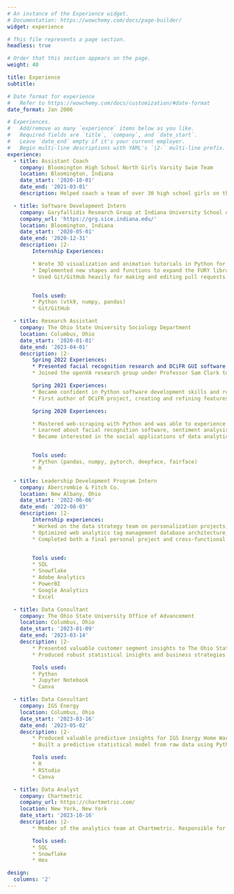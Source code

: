 ```yaml
---
# An instance of the Experience widget.
# Documentation: https://wowchemy.com/docs/page-builder/
widget: experience

# This file represents a page section.
headless: true

# Order that this section appears on the page.
weight: 40

title: Experience
subtitle:

# Date format for experience
#   Refer to https://wowchemy.com/docs/customization/#date-format
date_format: Jan 2006

# Experiences.
#   Add/remove as many `experience` items below as you like.
#   Required fields are `title`, `company`, and `date_start`.
#   Leave `date_end` empty if it's your current employer.
#   Begin multi-line descriptions with YAML's `|2-` multi-line prefix.
experience:
  - title: Assistant Coach
    company: Bloomington High School North Girls Varsity Swim Team
    location: Bloomington, Indiana
    date_start: '2020-10-01'
    date_end: '2021-03-01'
    description: Helped coach a team of over 30 high school girls on the varsity swim team at 4-8 practices a week. Led swimmers through various types of 2+ hour workout sets and attended swim meets, providing mental and emotional support to female athletes throughout their swimming and high school careers.

  - title: Software Development Intern
    company: Garyfallidis Research Group at Indiana University School of Informatics, Computing, and Engineering
    company_url: 'https://grg.sice.indiana.edu/'
    location: Bloomington, Indiana
    date_start: '2020-05-01'
    date_end: '2020-12-31'
    description: |2-
        Internship Experiences:

        * Wrote 3D visualization and animation tutorials in Python for new users of FURY, an international open-source scientific visualization project
        * Implemented new shapes and functions to expand the FURY library using 3-dimensional calculus and linear algebra concepts with the help of Python packages such as NumPy and VTK9
        * Used Git/GitHub heavily for making and editing pull requests


        Tools used:
        * Python (vtk9, numpy, pandas)
        * Git/GitHub

  - title: Research Assistant
    company: The Ohio State University Sociology Department
    location: Columbus, Ohio
    date_start: '2020-01-01'
    date_end: '2023-04-01'
    description: |2-
        Spring 2022 Experiences:
        * Presented facial recognition research and DCiFR GUI software at the Population Association of America 2022 conference in Atlanta, Georgia. The presentation was entitled "Computer Vision and Applications in Social Science: Deriving Race and Gender From Photos" in the "Machine Learning Applications to Population Processes" session.
        * Joined the openVA research group under Professor Sam Clark to begin working on projects related to demographic data, including building a relational database management system in SQLite for population data

        Spring 2021 Experiences:
        * Became confident in Python software development skills and researched PyQt packages to build a GUI connected to deep-learning facial analysis models
        * First author of DCiFR project, creating and refining features including single image mode and batch mode, check box selection of multiple attributes, output and error messages for the deep learning model analysis, and formatted CSV results.

        Spring 2020 Experiences:

        * Mastered web-scraping with Python and was able to experience the full process of data analysis, from collection and organization to statistical regression analysis
        * Learned about facial recognition software, sentiment analysis, and natural language processing
        * Became interested in the social applications of data analytics practices, influencing me to pick up a minor in sociology


        Tools used:
        * Python (pandas, numpy, pytorch, deepface, fairface)
        * R

  - title: Leadership Development Program Intern
    company: Abercrombie & Fitch Co.
    location: New Albany, Ohio
    date_start: '2022-06-06'
    date_end: '2022-08-03'
    description: |2-
        Internship experiences:
        * Worked on the data strategy team on personalization projects, using insights collection on customer data with Snowflake to develop strategies and hypotheses for A/B testing to implement new features and experiences for users across all channels (email, app, push, browser).
        * Optimized web analytics tag management database architecture, improving the method of storing neccessary metadata on tag data from hundreds of sources, including Google Analytics.
        * Completed both a final personal project and cross-functional case competition, presenting to a panel of judges of various levels across the company, utilizing both techincal and personal presentation skills.


        Tools used:
        * SQL
        * Snowflake
        * Adobe Analytics
        * PowerBI
        * Google Analytics
        * Excel

  - title: Data Consultant
    company: The Ohio State University Office of Advancement
    location: Columbus, Ohio
    date_start: '2023-01-09'
    date_end: '2023-03-14'
    description: |2-
        * Presented valuable customer segment insights to The Ohio State University's Office of Advancement.
        * Produced robust statistical insights and business strategies from raw data in R.

        Tools used:
        * Python
        * Jupyter Notebook
        * Canva

  - title: Data Consultant
    company: IGS Energy
    location: Columbus, Ohio
    date_start: '2023-03-16'
    date_end: '2023-05-02'
    description: |2-
        * Produced valuable predictive insights for IGS Energy Home Warranty Claims.
        * Built a predictive statistical model from raw data using Python, and presented relevant findings and suggestions to business stakeholders.

        Tools used:
        * R
        * RStudio
        * Canva

  - title: Data Analyst
    company: Chartmetric
    company_url: https://chartmetric.com/
    location: New York, New York
    date_start: '2023-10-16'
    description: |2-
        * Member of the analytics team at Chartmetric. Responsible for pulling high-impact queries on a daily basis for external business clients and internal teams including marketing, product, and more.

        Tools used:
        * SQL
        * Snowflake
        * Hex

design:
  columns: '2'
---
```

